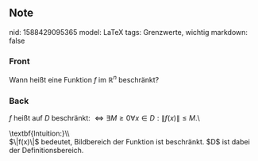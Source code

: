## Note
nid: 1588429095365
model: LaTeX
tags: Grenzwerte, wichtig
markdown: false

### Front
Wann heißt eine Funktion $f$ im $\mathbb{R}^n$ beschränkt?

### Back
$f$ heißt auf $D$ beschränkt: $\Leftrightarrow \exists M \geq 0 \forall x \in D:\|f(x)\| \leq M$.\\<div>
</div><div>\textbf{Intuition:}\\</div><div>$<span>\|f(x)\|</span><span>$ bedeutet, Bildbereich der Funktion ist beschränkt. $D$ ist dabei der Definitionsbereich.</span></div><div>
</div>
